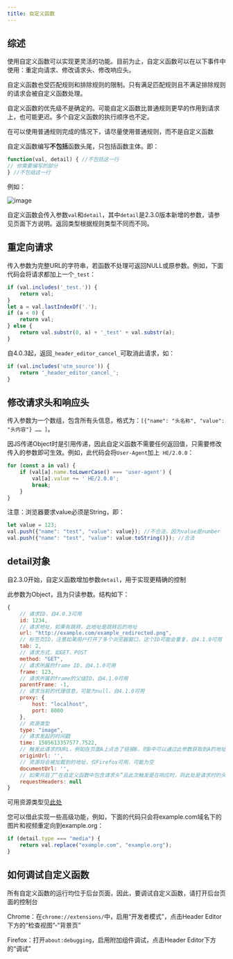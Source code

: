 ```yaml
---
title: 自定义函数
---
```


## 综述

使用自定义函数可以实现更灵活的功能。目前为止，自定义函数可以在以下事件中使用：重定向请求、修改请求头、修改响应头。

自定义函数也受匹配规则和排除规则的限制。只有满足匹配规则且不满足排除规则的请求会被自定义函数处理。

自定义函数的优先级不是确定的。可能自定义函数比普通规则更早的作用到请求上，也可能更迟。多个自定义函数的执行顺序也不定。

在可以使用普通规则完成的情况下，请尽量使用普通规则，而不是自定义函数

自定义函数编写**不包括**函数头尾，只包括函数主体。即：

```javascript
function(val, detail) { //不包括这一行
// 你需要编写的部分
} //不包括这一行
```

例如：

![image](https://user-images.githubusercontent.com/5326684/54876966-6bd6c480-4e53-11e9-8e9d-6c950f8b5cd2.png)

自定义函数会传入参数`val`和`detail`，其中`detail`是2.3.0版本新增的参数，请参见页面下方说明。返回类型根据规则类型不同而不同。

## 重定向请求

传入参数为完整URL的字符串，若函数不处理可返回NULL或原参数。例如，下面代码会将请求都加上一个`_test`：

```javascript
if (val.includes('_test.')) {
	return val;
}
let a = val.lastIndexOf('.');
if (a < 0) {
	return val;
} else {
	return val.substr(0, a) + '_test' + val.substr(a);
}
```

自4.0.3起，返回`_header_editor_cancel_`可取消此请求，如：

```javascript
if (val.includes('utm_source')) {
	return '_header_editor_cancel_';
}
```

## 修改请求头和响应头

传入参数为一个数组，包含所有头信息，格式为：`[{"name": "头名称", "value": "头内容"} …… ]`。

因JS传递Object时是引用传递，因此自定义函数不需要任何返回值，只需要修改传入的参数即可生效。例如，此代码会将`User-Agent`加上` HE/2.0.0`：

```javascript
for (const a in val) {
	if (val[a].name.toLowerCase() === 'user-agent') {
		val[a].value += ' HE/2.0.0';
		break;
	}
}
```

注意：浏览器要求value必须是String，即：

```javascript
let value = 123;
val.push({"name": "test", "value": value}); //不合法，因为value是number
val.push({"name": "test", "value": value.toString()}); //合法
```

## detail对象

自2.3.0开始，自定义函数增加参数`detail`，用于实现更精确的控制

此参数为Object，且为只读参数。结构如下：

```javascript
{
	// 请求ID，自4.0.3可用
	id: 1234,
	// 请求地址，如果有跳转，此地址是跳转后的地址
	url: "http://example.com/example_redirected.png",
	// 标签页ID，注意如果用户打开了多个浏览器窗口，这个ID可能会重复，自4.1.0可用
	tab: 2,
	// 请求方式，如GET、POST
	method: "GET",
	// 请求所属的frame ID，自4.1.0可用
	frame: 123,
	// 请求所属的frame的父级ID，自4.1.0可用
	parentFrame: -1,
	// 请求当前的代理信息，可能为null，自4.1.0可用
	proxy: {
		host: "localhost",
		port: 8080
	},
	// 资源类型
	type: "image",
	// 请求发起的时间戳
	time: 1505613357577.7522,
	// 触发此请求的URL，例如在页面A上点击了链接B，则B中可以通过此参数获取到A的地址。可能为空
	originUrl: '',
	// 资源将会被加载到的地址，仅Firefox可用，可能为空
	documentUrl: '',
	// 如果开启了“在自定义函数中包含请求头”且此次触发是在响应时，则此处是请求时的头信息，可能为null，自4.1.0可用
	requestHeaders: null
}
```

可用资源类型见[此处](https://developer.mozilla.org/en-US/Add-ons/WebExtensions/API/webRequest/ResourceType)

您可以借此实现一些高级功能，例如，下面的代码只会将example.com域名下的图片和视频重定向到example.org：

```javascript
if (detail.type === "media") {
	return val.replace("example.com", "example.org");
}
```

## 如何调试自定义函数

所有自定义函数的运行均位于后台页面，因此，要调试自定义函数，请打开后台页面的控制台

Chrome：在`chrome://extensions/`中，启用“开发者模式”，点击Header Editor下方的“检查视图”-“背景页”

Firefox：打开`about:debugging`，启用附加组件调试，点击Header Editor下方的“调试”
